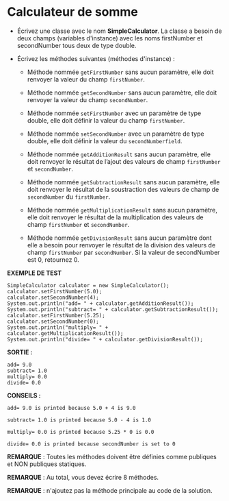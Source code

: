# Calculateur de somme

+ Écrivez une classe avec le nom **SimpleCalculator**. La classe a besoin de deux champs (variables d'instance) avec les noms firstNumber et secondNumber tous deux de type double.

+ Écrivez les méthodes suivantes (méthodes d'instance) :

    + Méthode nommée `getFirstNumber` sans aucun paramètre, elle doit renvoyer la valeur du champ `firstNumber`.

    + Méthode nommée `getSecondNumber` sans aucun paramètre, elle doit renvoyer la valeur du champ `secondNumber`.

    + Méthode nommée `setFirstNumber` avec un paramètre de type double, elle doit définir la valeur du champ `firstNumber`.

    + Méthode nommée `setSecondNumber` avec un paramètre de type double, elle doit définir la valeur du `secondNumberfield`.

    + Méthode nommée `getAdditionResult` sans aucun paramètre, elle doit renvoyer le résultat de l’ajout des valeurs de champ `firstNumber` et `secondNumber`.

    + Méthode nommée `getSubtractionResult` sans aucun paramètre, elle doit renvoyer le résultat de la soustraction des valeurs de champ de `secondNumber` du `firstNumber`.

    + Méthode nommée `getMultiplicationResult` sans aucun paramètre, elle doit renvoyer le résultat de la multiplication des valeurs de champ `firstNumber` et `secondNumber`.

    + Méthode nommée `getDivisionResult` sans aucun paramètre dont elle a besoin pour renvoyer le résultat de la division des valeurs de champ `firstNumber` par `secondNumber`. Si la valeur de secondNumber est 0, retournez 0.



**EXEMPLE DE TEST**


```
SimpleCalculator calculator = new SimpleCalculator();
calculator.setFirstNumber(5.0);
calculator.setSecondNumber(4);
System.out.println("add= " + calculator.getAdditionResult());
System.out.println("subtract= " + calculator.getSubtractionResult());
calculator.setFirstNumber(5.25);
calculator.setSecondNumber(0);
System.out.println("multiply= " + calculator.getMultiplicationResult());
System.out.println("divide= " + calculator.getDivisionResult());
```

**SORTIE :**

```
add= 9.0
subtract= 1.0
multiply= 0.0
divide= 0.0
```

**CONSEILS :**

```
add= 9.0 is printed because 5.0 + 4 is 9.0

subtract= 1.0 is printed because 5.0 - 4 is 1.0

multiply= 0.0 is printed because 5.25 * 0 is 0.0

divide= 0.0 is printed because secondNumber is set to 0
```





**REMARQUE** : Toutes les méthodes doivent être définies comme publiques et NON publiques statiques.

**REMARQUE** : Au total, vous devez écrire 8 méthodes.

**REMARQUE** : n'ajoutez pas la méthode principale au code de la solution.